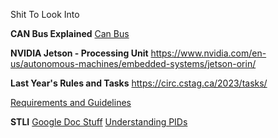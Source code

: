 Shit To Look Into

**CAN Bus Explained**
[Can Bus](https://www.csselectronics.com/pages/can-bus-simple-intro-tutorial)

**NVIDIA Jetson - Processing Unit**
https://www.nvidia.com/en-us/autonomous-machines/embedded-systems/jetson-orin/

**Last Year's Rules and Tasks**
https://circ.cstag.ca/2023/tasks/

[Requirements and Guidelines](https://urc.marssociety.org/home/requirements-guidelines/extreme-delivery-mission)


**STLI**
[Google Doc Stuff](https://docs.google.com/document/d/1-M_qwcUSiOVXc49ZM-2I6uHm7uXF0aqscDvTb0FU5mw/edit?usp=sharing "https://docs.google.com/document/d/1-M_qwcUSiOVXc49ZM-2I6uHm7uXF0aqscDvTb0FU5mw/edit?usp=sharing")
[Understanding PIDs](https://www.ni.com/en/shop/labview/pid-theory-explained.html)









